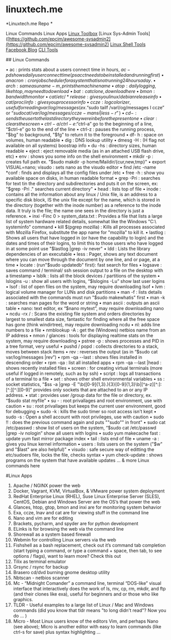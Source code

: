 # linuxtech.me

*Linuxtech.me Repo *

Linux Commands
Linux Apps
[Linux Toolbox](http://cb.vu/unixtoolbox.xhtml)
[Linux Sys-Admin Tools]([https://github.com/epcim/awesome-sysadmin2](https://github.com/epcim/awesome-sysadmin2)
[Linux Shell Tools](https://github.com/alebcay/awesome-shell/blob/master/README.md)
[Facebook Blog](https://www.facebook.com/stewalexandercom)
[CLI Tools](https://github.com/agarrharr/awesome-cli-apps)

## Linux Commands

• ac : prints stats about a users connect time in hours, $ac -pd shows daily user connect time (​psacct needs to be installed and running first)
• anacron : cron job scheduler for a system that is not running 24 hours a day.
• arch : same as uname -m, prints the machine name
• atop : daily logging, like htop, may need to download
• bat : cat clone, download here
• bmon : bandwidth monitor
• cat /etc/*release : gives you linux / debian release info
• cat /proc/info : gives you processor info
• ccze : log colorizer, useful for reading var/log/messages (ex. “$sudo tailf /varl/og/messages I ccze” or “$sudo cat /var/log/messages / ccze -m ansi |less -r”)
• cd - : sends the user to the last directory they were in before the present one
• clear : clears the screen
• ctrl-a / ctrl- e : “$ctrl-a” go to the beginning of a line, “$ctrl-e” go to the end of the line
• ctrl-z : pauses the running process, "$bg" to background, "$fg" to return it to the foreground
• df- h : space on volumes, human readable
• dig : DNS lookup utility
• dmesg -H : (H flag not available on all systems) boostrap info
• du -hs : directory sizes, human readable
• eject : eject removable media (as in an attached USB flash drive, etc)
• env : shows you some info on the shell environment
• mkdir -p : creates full path ex. "$sudo makdir -p home/Maildir/{cur,new,tmp}"
• export VISUAL=nano; visudo : sets nano as the visudo editor
• find /etc -name *conf : finds and displays all the config files under /etc
• free -h : show you available space on disks, in human readable format
• grep -Pri : searches for text tin the directory and subdirectories and puts it on the screen, ex: "$grep -Pri ." searches current directory"
• head : lists top of file
• inode : contains all the information about any linux / Unix file, is an address to a specific disk block, IS the unix file except for the name, which is stored in the directory (together with the inode number) as a reference to the inode data. It truly is the file; the name one sees in the directory is just a reference.
• inxi -Finc 0 > system_data.txt : Provides a file that lists a large list of system hardware related details, somewhat like the Windows "C:\ systeminfo" command
• kill $(pgrep mozilla) : Kills all processes associated with Mozilla Firefox, substitute the app name for "mozilla" to kill it.
• lastlog : Shows all users that have logged in (or have the capability to login) and the dates and times of their logins, to limit this to those users who have logged in at some point use "$lastlog |grep -iv never"
• ldd : Lists the library dependencies of an executable
• less : Pager, shows any text document where you can move through the document by one line, and or page, at a time
• locate : (run"$sudo updatedb" first): fast search for files
• logsave : saves command / terminal/ ssh session output to a file on the desktop with a timestamp
• lsblk : lists all the block devices / partitions of the system
• lslogins -u : show all users with logins, “$lslogins -Lu” show last user logins
• lsof : list of open files on the system, may require downloading lsof
• lvm : logical volume manager for LUNs and disk partitions
• man -f : lists details associated with the commands must run "$sudo makewhatis" first
• man -k : searches man pages for the word or string 
• man ascii : outputs an ascii table
• nano: text editor, ex “$nano mytext”, may require downloading nano
• ncdu -rx / : Scans the existing file system and orders directories by largest to smallest data size, fantastic for finding where all the free space has gone (think windirtree), may require downloading ncdu
• nl: adds line numbers to a file
• nmblookup -A : get the (Windows) netbios name from an IP address
• nmon / glances : tools for displaying realtime stats on the system, may require downloading 
• pstree -p : shows processes and PID in a tree format, very useful
• pushd / popd : collects directories to a stack, moves between stack items
• rev : reverses the output (as in “$sudo cat var/log/messages |rev”)
• rpm -qa --last : shows files installed in descending order
• rpm -qa : list all installed apps
• rpm -qa --last |head : shows recently installed files
• screen : for creating virtual terminals (more useful if logged in remotely, such as by ssh)
• script : logs all transactions of a terminal to a file
• set : shows other shell environmental variables
• ss : socket statistics, "$ss -a |grep -E "\b([0-9]{1,3}\.){3}[0-9]{1,3}\b|[^a-z][^:]:[^:][^:][0-9]" provides only sockets that are attached to an or any IP address.
• stat : provides user /group data for the file or directory, ex. “$sudo stat myfile”
• su - : root privallages and root environment, use with caution
• su : root privallages but keeps the current user environment, good for debugging
• sudo -k : kills the sudo timer so root access isn't kept
• sudo -s : Open a shell account with root privileges, use with caution
• sudo !! : does the previous command again and puts ""sudo"" in front"
• sudo cat /etc/passwd : show list of users on the system, “$sudo cat /etc/passwd |grep -iv nologin” show all users with logins
• sudo yum makecache fast : update yum fast mirror package index
• tail : lists end of file
• uname -a : gives you linux kernel information
• users : lists users on the system ("$w" and "$last" are also helpful)"
• visudo : safe secure way of editting the etc/sudoers file, locks the file, checks syntax
• yum check-update : shows programs on the system that have available updates
… & more Linux commands here

#Linux Apps

1.  Apache / NGINX power the web
2.  Docker, Vagrant, KVM, VirtualBox, & VMware power system deployment
3.  RedHat Enterprise Linux (RHEL), Suse Linux Enterprise Server (SLES), CentOS, Debian and Windows Server are the OS’s that power the web
4.  Glances, htop, gtop, bmon and inxi are for monitoring system behavior
5.  Exa, ccze, lnav and cat are for viewing stuff in the command line
6.  Nano and vim are for editing
7.  Brackets, pycharm, and spyder are for python development
8.  ELinks is for browsing the web via the command line
9.  Shorewall as a system based firewall
10.  Webmin for controlling Linux servers via the web
11.  Fishshell as a bash replacement, check out it’s command tab completion (start typing a command, or type a command + space, then tab, to see options / flags), want to learn more? Check this out
12.  Tilix as terminal emulator
13.  Grsync / rsync for backup
14.  Brasero cd/dvd burning gnome desktop utility
15.  Nbtscan - netbios scanner
16.  Mc - “Midnight Comander” a command line, terminal “DOS-like” visual interface that interactively does the work of ls, mv, cp, rm, mkdir, and ftp (and their clones like exa), useful for beginners and or those who like graphics.
17.  TLDR - Useful examples to a large list of Linux / Mac and Windows commands (did you know that tldr means "to long didn't read"? Now you do ... )
18.  Micro - Most Linux users know of the editors Vim, and perhaps Nano (see above); Micro is another editor with easy to learn commands (like ctrl-s for save) plus syntax highlighting ...

